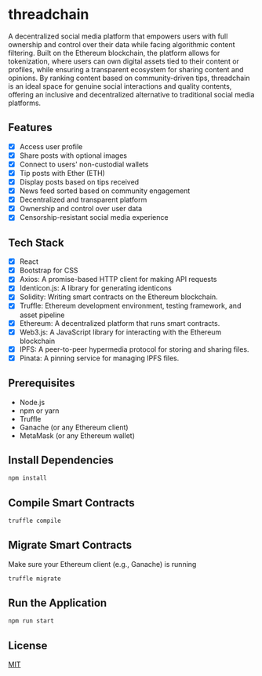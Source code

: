 # threadchain

A decentralized social media platform that empowers users with full ownership and control over their data while facing algorithmic content filtering. Built on the Ethereum blockchain, the platform allows for tokenization, where users can own digital assets tied to their content or profiles, while ensuring a transparent ecosystem for sharing content and opinions. By ranking content based on community-driven tips, threadchain is an ideal space for genuine social interactions and quality contents, offering an inclusive and decentralized alternative to traditional social media platforms.

## Features

- [x] Access user profile
- [x] Share posts with optional images
- [x] Connect to users' non-custodial wallets
- [x] Tip posts with Ether (ETH)
- [x] Display posts based on tips received
- [x] News feed sorted based on community engagement
- [x] Decentralized and transparent platform
- [x] Ownership and control over user data
- [x] Censorship-resistant social media experience

## Tech Stack

- [x] React
- [x] Bootstrap for CSS
- [x] Axios: A promise-based HTTP client for making API requests
- [x] Identicon.js: A library for generating identicons
- [x] Solidity: Writing smart contracts on the Ethereum blockchain.
- [x] Truffle: Ethereum development environment, testing framework, and asset pipeline 
- [x] Ethereum: A decentralized platform that runs smart contracts.
- [x] Web3.js: A JavaScript library for interacting with the Ethereum blockchain
- [x] IPFS: A peer-to-peer hypermedia protocol for storing and sharing files.
- [x] Pinata: A pinning service for managing IPFS files.

## Prerequisites

- Node.js
- npm or yarn
- Truffle
- Ganache (or any Ethereum client)
- MetaMask (or any Ethereum wallet)

## Install Dependencies

```bash
npm install
```

## Compile Smart Contracts

```bash
truffle compile
```

## Migrate Smart Contracts
Make sure your Ethereum client (e.g., Ganache) is running

```bash
truffle migrate
```

## Run the Application

```bash
npm run start
```

## License

[MIT](https://choosealicense.com/licenses/mit/)
